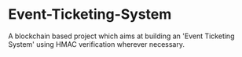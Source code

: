 # Event-Ticketing-System
A  blockchain based project which aims at building an 'Event Ticketing System' using HMAC verification wherever necessary.

